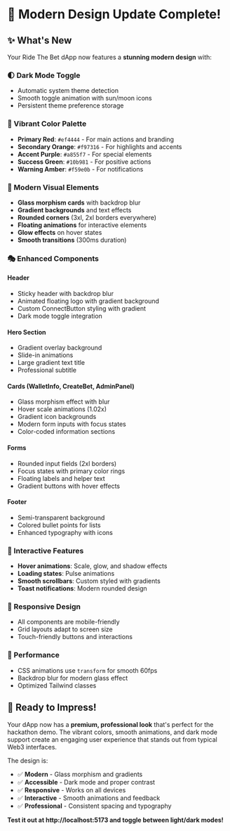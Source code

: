 # 🎨 Modern Design Update Complete!

## ✨ What's New

Your Ride The Bet dApp now features a **stunning modern design** with:

### 🌓 Dark Mode Toggle
- Automatic system theme detection
- Smooth toggle animation with sun/moon icons
- Persistent theme preference storage

### 🎨 Vibrant Color Palette
- **Primary Red**: `#ef4444` - For main actions and branding
- **Secondary Orange**: `#f97316` - For highlights and accents  
- **Accent Purple**: `#a855f7` - For special elements
- **Success Green**: `#10b981` - For positive actions
- **Warning Amber**: `#f59e0b` - For notifications

### 🔮 Modern Visual Elements
- **Glass morphism cards** with backdrop blur
- **Gradient backgrounds** and text effects
- **Rounded corners** (3xl, 2xl borders everywhere)
- **Floating animations** for interactive elements
- **Glow effects** on hover states
- **Smooth transitions** (300ms duration)

### 🎭 Enhanced Components

#### Header
- Sticky header with backdrop blur
- Animated floating logo with gradient background
- Custom ConnectButton styling with gradient
- Dark mode toggle integration

#### Hero Section  
- Gradient overlay background
- Slide-in animations
- Large gradient text title
- Professional subtitle

#### Cards (WalletInfo, CreateBet, AdminPanel)
- Glass morphism effect with blur
- Hover scale animations (1.02x)
- Gradient icon backgrounds
- Modern form inputs with focus states
- Color-coded information sections

#### Forms
- Rounded input fields (2xl borders)
- Focus states with primary color rings
- Floating labels and helper text
- Gradient buttons with hover effects

#### Footer
- Semi-transparent background
- Colored bullet points for lists
- Enhanced typography with icons

### 🎯 Interactive Features
- **Hover animations**: Scale, glow, and shadow effects
- **Loading states**: Pulse animations
- **Smooth scrollbars**: Custom styled with gradients
- **Toast notifications**: Modern rounded design

### 📱 Responsive Design
- All components are mobile-friendly
- Grid layouts adapt to screen size
- Touch-friendly buttons and interactions

### 🚀 Performance
- CSS animations use `transform` for smooth 60fps
- Backdrop blur for modern glass effect
- Optimized Tailwind classes

## 🎪 Ready to Impress!

Your dApp now has a **premium, professional look** that's perfect for the hackathon demo. The vibrant colors, smooth animations, and dark mode support create an engaging user experience that stands out from typical Web3 interfaces.

The design is:
- ✅ **Modern** - Glass morphism and gradients
- ✅ **Accessible** - Dark mode and proper contrast
- ✅ **Responsive** - Works on all devices  
- ✅ **Interactive** - Smooth animations and feedback
- ✅ **Professional** - Consistent spacing and typography

**Test it out at http://localhost:5173 and toggle between light/dark modes!**
